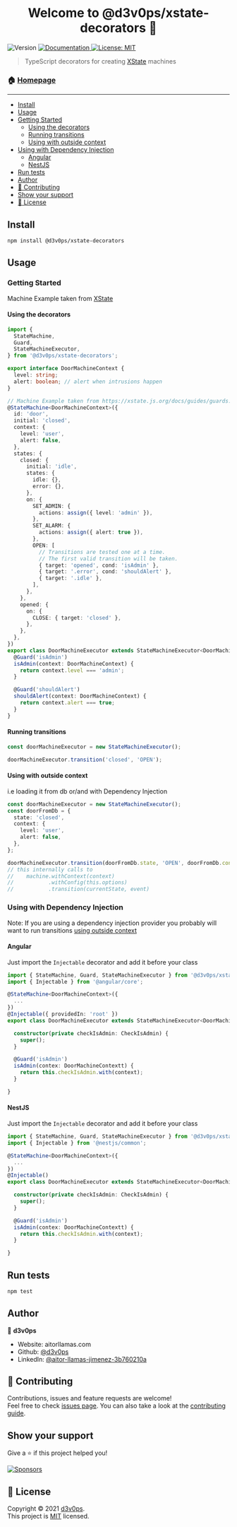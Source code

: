 <h1 align="center">Welcome to @d3v0ps/xstate-decorators 👋</h1>
<p>
  <img alt="Version" src="https://img.shields.io/badge/version-0.0.1-blue.svg?cacheSeconds=2592000" />
  <a href="https://github.com/d3v0ps/npm-packages/blob/main/packages/xstate-decorators/README.md" target="_blank">
    <img alt="Documentation" src="https://img.shields.io/badge/documentation-yes-brightgreen.svg" />
  </a>
  <a href="https://github.com/d3v0ps/npm-packages/blob/main/LICENSE" target="_blank">
    <img alt="License: MIT" src="https://img.shields.io/badge/License-MIT-yellow.svg" />
  </a>
</p>

> TypeScript decorators for creating [XState](https://xstate.js.org/docs/) machines

### 🏠 [Homepage](https://github.com/d3v0ps/npm-packages/tree/main/packages/xstate-decorators)

---

- [Install](#install)
- [Usage](#usage)
- [Getting Started](#getting-started)
  - [Using the decorators](#using-the-decorators)
  - [Running transitions](#running-transitions)
  - [Using with outside context](#using-with-outside-context)
- [Using with Dependency Injection](#using-with-dependency-injection)
  - [Angular](#angular)
  - [NestJS](#nestjs)
- [Run tests](#run-tests)
- [Author](#author)
- [🤝 Contributing](#🤝-contributing)
- [Show your support](#show-your-support)
- [📝 License](#📝-license)

## Install

```sh
npm install @d3v0ps/xstate-decorators
```

## Usage

### Getting Started

Machine Example taken from [XState](https://xstate.js.org/docs/guides/guards.html#multiple-guards)

#### Using the decorators

```ts
import {
  StateMachine,
  Guard,
  StateMachineExecutor,
} from '@d3v0ps/xstate-decorators';

export interface DoorMachineContext {
  level: string;
  alert: boolean; // alert when intrusions happen
}

// Machine Example taken from https://xstate.js.org/docs/guides/guards.html#multiple-guards
@StateMachine<DoorMachineContext>({
  id: 'door',
  initial: 'closed',
  context: {
    level: 'user',
    alert: false,
  },
  states: {
    closed: {
      initial: 'idle',
      states: {
        idle: {},
        error: {},
      },
      on: {
        SET_ADMIN: {
          actions: assign({ level: 'admin' }),
        },
        SET_ALARM: {
          actions: assign({ alert: true }),
        },
        OPEN: [
          // Transitions are tested one at a time.
          // The first valid transition will be taken.
          { target: 'opened', cond: 'isAdmin' },
          { target: '.error', cond: 'shouldAlert' },
          { target: '.idle' },
        ],
      },
    },
    opened: {
      on: {
        CLOSE: { target: 'closed' },
      },
    },
  },
})
export class DoorMachineExecutor extends StateMachineExecutor<DoorMachineContext> {
  @Guard('isAdmin')
  isAdmin(context: DoorMachineContext) {
    return context.level === 'admin';
  }

  @Guard('shouldAlert')
  shouldAlert(context: DoorMachineContext) {
    return context.alert === true;
  }
}
```

#### Running transitions

```ts
const doorMachineExecutor = new StateMachineExecutor();

doorMachineExecutor.transition('closed', 'OPEN');
```

#### Using with outside context

i.e loading it from db or/and with Dependency Injection

```ts
const doorMachineExecutor = new StateMachineExecutor();
const doorFromDb = {
  state: 'closed',
  context: {
    level: 'user',
    alert: false,
  },
};

doorMachineExecutor.transition(doorFromDb.state, 'OPEN', doorFromDb.context);
// this internally calls to
//    machine.withContext(context)
//           .withConfig(this.options)
//           .transition(currentState, event)
```

### Using with Dependency Injection

Note: If you are using a dependency injection provider you probably will want to run transitions [using outside context](#using-outside-context)

#### Angular

Just import the `Injectable` decorator and add it before your class

```ts
import { StateMachine, Guard, StateMachineExecutor } from '@d3v0ps/xstate-decorators';
import { Injectable } from '@angular/core';

@StateMachine<DoorMachineContext>({
  ...
})
@Injectable({ providedIn: 'root' })
export class DoorMachineExecutor extends StateMachineExecutor<DoorMachineContext> {

  constructor(private checkIsAdmin: CheckIsAdmin) {
    super();
  }

  @Guard('isAdmin')
  isAdmin(contex: DoorMachineContextt) {
    return this.checkIsAdmin.with(context);
  }

}
```

#### NestJS

Just import the `Injectable` decorator and add it before your class

```ts
import { StateMachine, Guard, StateMachineExecutor } from '@d3v0ps/xstate-decorators';
import { Injectable } from '@nestjs/common';

@StateMachine<DoorMachineContext>({
  ...
})
@Injectable()
export class DoorMachineExecutor extends StateMachineExecutor<DoorMachineContext> {

  constructor(private checkIsAdmin: CheckIsAdmin) {
    super();
  }

  @Guard('isAdmin')
  isAdmin(contex: DoorMachineContextt) {
    return this.checkIsAdmin.with(context);
  }

}
```

## Run tests

```sh
npm test
```

## Author

👤 **d3v0ps**

- Website: aitorllamas.com
- Github: [@d3v0ps](https://github.com/d3v0ps)
- LinkedIn: [@aitor-llamas-jimenez-3b760210a](https://linkedin.com/in/aitor-llamas-jimenez-3b760210a)

## 🤝 Contributing

Contributions, issues and feature requests are welcome!<br />Feel free to check [issues page](https://github.com/d3v0ps/npm-packages/labels/package%3Axstate-decorators). You can also take a look at the [contributing guide](https://github.com/d3v0ps/npm-packages/blob/main/CONTRIBUTING.md).

## Show your support

Give a ⭐️ if this project helped you!

[![Sponsors](https://img.shields.io/github/sponsors/d3v0ps)](https://github.com/sponsors/d3v0ps)

## 📝 License

Copyright © 2021 [d3v0ps](https://github.com/d3v0ps).<br />
This project is [MIT](https://github.com/d3v0ps/npm-packages/blob/main/LICENSE) licensed.
